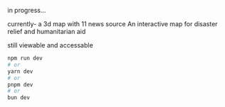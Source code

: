 in progress...

currently- a 3d map with 11 news source
An interactive map for disaster relief and humanitarian aid

still viewable and accessable

```bash
npm run dev
# or
yarn dev
# or
pnpm dev
# or
bun dev
```
